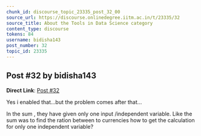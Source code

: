 ```yaml
---
chunk_id: discourse_topic_23335_post_32_00
source_url: https://discourse.onlinedegree.iitm.ac.in/t/23335/32
source_title: About the Tools in Data Science category
content_type: discourse
tokens: 84
username: bidisha143
post_number: 32
topic_id: 23335
---
```


## Post #32 by bidisha143

**Direct Link**: [Post #32](https://discourse.onlinedegree.iitm.ac.in/t/23335/32)

Yes i enabled that…but the problem comes after that…

In the sum , they have given only one input /independent variable. Like the sum was to find the ration between to currencies how to get the calculation for only one independent variable?
